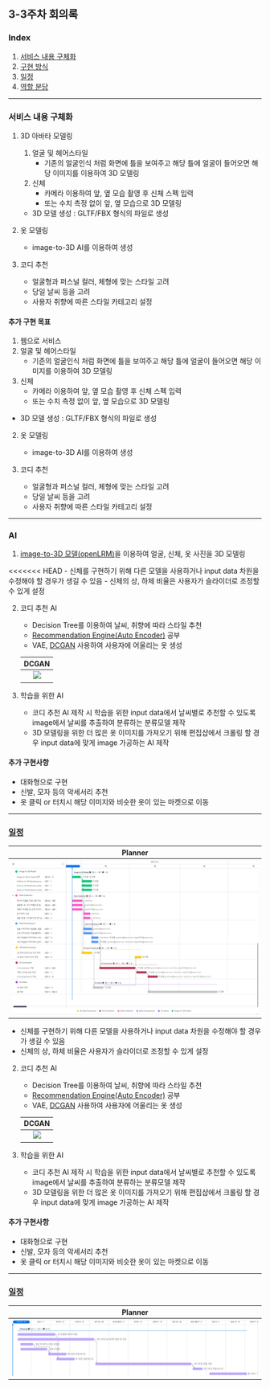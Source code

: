 ## 3-3주차 회의록

### Index

1. [서비스 내용 구체화](#서비스-내용-구체화)
2. [구현 방식](#ai)
3. [일정](#일정)
4. [역할 분담](#)

---

### 서비스 내용 구체화

1. 3D 아바타 모델링
    1. 얼굴 및 헤어스타일
        - 기존의 얼굴인식 처럼 화면에 틀을 보여주고 해당 틀에 얼굴이 들어오면 해당 이미지를 이용하여 3D 모델링
    2. 신체
        - 카메라 이용하여 앞, 옆 모습 촬영 후 신체 스펙 입력
        - 또는 수치 측정 없이 앞, 옆 모습으로 3D 모델링

   - 3D 모델 생성 : GLTF/FBX 형식의 파일로 생성

2. 옷 모델링

   - image-to-3D AI를 이용하여 생성

3. 코디 추천
   - 얼굴형과 퍼스널 컬러, 체형에 맞는 스타일 고려
   - 당일 날씨 등을 고려
   - 사용자 취향에 따른 스타일 카테고리 설정

#### 추가 구현 목표

1.   웹으로 서비스
   1. 얼굴 및 헤어스타일
      - 기존의 얼굴인식 처럼 화면에 틀을 보여주고 해당 틀에 얼굴이 들어오면 해당 이미지를 이용하여 3D 모델링
   2. 신체
      - 카메라 이용하여 앞, 옆 모습 촬영 후 신체 스펙 입력
      - 또는 수치 측정 없이 앞, 옆 모습으로 3D 모델링

   - 3D 모델 생성 : GLTF/FBX 형식의 파일로 생성

2. 옷 모델링

   - image-to-3D AI를 이용하여 생성

3. 코디 추천
   - 얼굴형과 퍼스널 컬러, 체형에 맞는 스타일 고려
   - 당일 날씨 등을 고려
   - 사용자 취향에 따른 스타일 카테고리 설정

---

### AI

1. [image-to-3D 모델(openLRM)](https://github.com/VAST-AI-Research/TripoSR)을 이용하여 얼굴, 신체, 옷 사진을 3D 모델링

<<<<<<< HEAD
    - 신체를 구현하기 위해 다른 모델을 사용하거나 input data 차원을 수정해야 할 경우가 생길 수 있음
    - 신체의 상, 하체 비율은 사용자가 슬라이더로 조정할 수 있게 설정


2. 코디 추천 AI

   - Decision Tree를 이용하여 날씨, 취향에 따라 스타일 추천
   - [Recommendation Engine(Auto Encoder)](https://github.com/NVIDIA/DeepRecommender) 공부
   - VAE, [DCGAN](https://bo-10000.tistory.com/116) 사용하여 사용자에 어울리는 옷 생성

   |                                                                           <b>DCGAN</b>                                                                           |
   | :--------------------------------------------------------------------------------------------------------------------------------------------------------------: |
   | ![](https://img1.daumcdn.net/thumb/R1280x0/?scode=mtistory2&fname=https%3A%2F%2Fblog.kakaocdn.net%2Fdn%2F7TmPH%2Fbtq9BZZbRf9%2Fe8LsQoQ0sqj6rUAOlzDwv1%2Fimg.png) |

3. 학습을 위한 AI
   - 코디 추천 AI 제작 시 학습을 위한 input data에서 날씨별로 추천할 수 있도록 image에서 날씨를 추출하여 분류하는 분류모델 제작
   - 3D 모델링을 위한 더 많은 옷 이미지를 가져오기 위해 편집샵에서 크롤링 할 경우 input data에 맞게 image 가공하는 AI 제작

#### 추가 구현사항

- 대화형으로 구현
- 신발, 모자 등의 악세서리 추천
- 옷 클릭 or 터치시 해당 이미지와 비슷한 옷이 있는 마켓으로 이동

---

### [일정](https://eogud1116s-team.monday.com/boards/1855304725/views/39101386)

|      <b>Planner<b/>       |
| :-----------------------: |
| ![일정](./src/일정표.png) |
  
   - 신체를 구현하기 위해 다른 모델을 사용하거나 input data 차원을 수정해야 할 경우가 생길 수 있음
   - 신체의 상, 하체 비율은 사용자가 슬라이더로 조정할 수 있게 설정

2. 코디 추천 AI

   - Decision Tree를 이용하여 날씨, 취향에 따라 스타일 추천
   - [Recommendation Engine(Auto Encoder)](https://github.com/NVIDIA/DeepRecommender) 공부
   - VAE, [DCGAN](https://bo-10000.tistory.com/116) 사용하여 사용자에 어울리는 옷 생성

   |                                                                           <b>DCGAN</b>                                                                           |
   | :--------------------------------------------------------------------------------------------------------------------------------------------------------------: |
   | ![](https://img1.daumcdn.net/thumb/R1280x0/?scode=mtistory2&fname=https%3A%2F%2Fblog.kakaocdn.net%2Fdn%2F7TmPH%2Fbtq9BZZbRf9%2Fe8LsQoQ0sqj6rUAOlzDwv1%2Fimg.png) |

3. 학습을 위한 AI
   - 코디 추천 AI 제작 시 학습을 위한 input data에서 날씨별로 추천할 수 있도록 image에서 날씨를 추출하여 분류하는 분류모델 제작
   - 3D 모델링을 위한 더 많은 옷 이미지를 가져오기 위해 편집샵에서 크롤링 할 경우 input data에 맞게 image 가공하는 AI 제작

#### 추가 구현사항

- 대화형으로 구현
- 신발, 모자 등의 악세서리 추천
- 옷 클릭 or 터치시 해당 이미지와 비슷한 옷이 있는 마켓으로 이동

---

### [일정](https://eogud1116s-team.monday.com/boards/1855304725/views/39101386)

|      <b>Planner<b/>      |
| :----------------------: |
| ![일정](./src/Gantt.png) |
